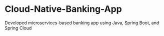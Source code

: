 # Cloud-Native-Banking-App
Developed microservices-based banking app using Java, Spring Boot, and Spring Cloud
